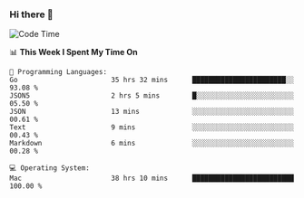 ### Hi there 👋

<!--
**CrazyCollin/crazycollin** is a ✨ _special_ ✨ repository because its `README.md` (this file) appears on your GitHub profile.

Here are some ideas to get you started:

- 🔭 I’m currently working on ...
- 🌱 I’m currently learning ...
- 👯 I’m looking to collaborate on ...
- 🤔 I’m looking for help with ...
- 💬 Ask me about ...
- 📫 How to reach me: ...
- 😄 Pronouns: ...
- ⚡ Fun fact: ...
-->

<!--START_SECTION:waka-->
![Code Time](http://img.shields.io/badge/Code%20Time-5%2C319%20hrs%2038%20mins-blue)

📊 **This Week I Spent My Time On** 

```text
💬 Programming Languages: 
Go                       35 hrs 32 mins      ███████████████████████░░   93.08 % 
JSON5                    2 hrs 5 mins        █░░░░░░░░░░░░░░░░░░░░░░░░   05.50 % 
JSON                     13 mins             ░░░░░░░░░░░░░░░░░░░░░░░░░   00.61 % 
Text                     9 mins              ░░░░░░░░░░░░░░░░░░░░░░░░░   00.43 % 
Markdown                 6 mins              ░░░░░░░░░░░░░░░░░░░░░░░░░   00.28 % 

💻 Operating System: 
Mac                      38 hrs 10 mins      █████████████████████████   100.00 % 
```


<!--END_SECTION:waka-->
